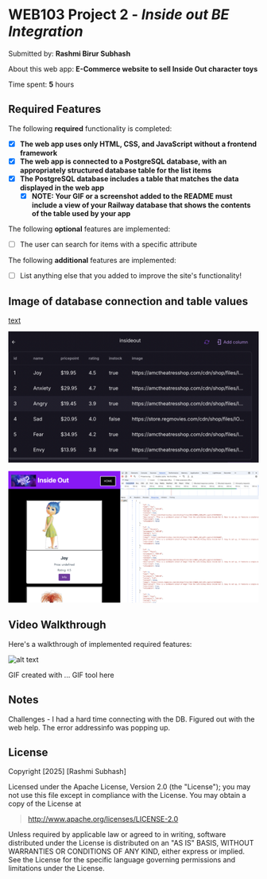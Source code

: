 # WEB103 Project 2 - *Inside out BE Integration*

Submitted by: **Rashmi Birur Subhash**

About this web app: **E-Commerce website to sell Inside Out character toys**

Time spent: **5** hours

## Required Features

The following **required** functionality is completed:

<!-- Make sure to check off completed functionality below -->
- [X] **The web app uses only HTML, CSS, and JavaScript without a frontend framework**
- [X] **The web app is connected to a PostgreSQL database, with an appropriately structured database table for the list items**
- [X] **The PostgreSQL database includes a table that matches the data displayed in the web app**
  - [X] **NOTE: Your GIF or a screenshot added to the README must include a view of your Railway database that shows the contents of the table used by your app**

The following **optional** features are implemented:

- [ ] The user can search for items with a specific attribute

The following **additional** features are implemented:

- [ ] List anything else that you added to improve the site's functionality!

## Image of database connection and table values

[text](../../../../Documents/vid.mov)

![alt text](image.png)

![alt text](image-1.png)

## Video Walkthrough

Here's a walkthrough of implemented required features:

![alt text](https://github.com/rashmisubhash/insideoutbe/blob/main/vid%20(1).gif)


<!-- ![](https://github.com/rashmisubhash/insideoutbe/blob/main/vid.gif) -->


<!-- Replace this with whatever GIF tool you used! -->
GIF created with ...  GIF tool here
<!-- Recommended tools:
[Kap](https://getkap.co/) for macOS
[ScreenToGif](https://www.screentogif.com/) for Windows
[peek](https://github.com/phw/peek) for Linux. -->

## Notes

Challenges - I had a hard time connecting with the DB. Figured out with the web help.
The error addressinfo was popping up.

## License

Copyright [2025] [Rashmi Subhash]

Licensed under the Apache License, Version 2.0 (the "License"); you may not use this file except in compliance with the License. You may obtain a copy of the License at

> http://www.apache.org/licenses/LICENSE-2.0

Unless required by applicable law or agreed to in writing, software distributed under the License is distributed on an "AS IS" BASIS, WITHOUT WARRANTIES OR CONDITIONS OF ANY KIND, either express or implied. See the License for the specific language governing permissions and limitations under the License.